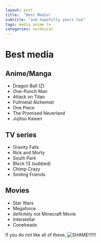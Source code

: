```yaml
---
layout: post
title:  "Best Media"
subtitle: "and hopefully yours too"
tags: media anime tv
categories: technical
---
```

# Best media
## Anime/Manga
* Dragon Ball (Z)
* One-Punch Man
* Attack on Titan
* Fullmetal Alchemist
* One Piece
* The Promised Neverland
* Jujitsu Kaisen
## TV series
* Gravity Falls
* Rick and Morty
* South Park
* Block 13 (subbed)
* Chimp Crazy
* Smiling Friends
## Movies
* Star Wars
* Megaforce
* definitely not Minecraft Movie
* Interstellar
* Coneheads

If you do not like all of these, ![SHAME!!!!!!](https://media2.giphy.com/media/v1.Y2lkPTc5MGI3NjExMmlmb2NpbzIxbDNyYmJ1dHZpYTJ0aDI4bHVtd29sdjM4bmw0MzRoNSZlcD12MV9pbnRlcm5hbF9naWZfYnlfaWQmY3Q9Zw/PJeKg31621Wgw/giphy.gif)
